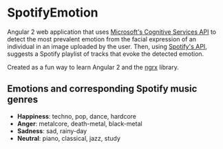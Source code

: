 # SpotifyEmotion

Angular 2 web application that uses [Microsoft's Cognitive Services API](https://azure.microsoft.com/en-us/services/cognitive-services/?v=17.25b) to detect the most prevalent emotion from the facial expression of an individual in an image uploaded by the user. Then, using [Spotify's API](https://developer.spotify.com/web-api/), suggests a Spotify playlist of tracks that evoke the detected emotion.

Created as a fun way to learn Angular 2 and the [ngrx](https://github.com/ngrx) library.

## Emotions and corresponding Spotify music genres 

* **Happiness**: techno, pop, dance, hardcore
* **Anger**: metalcore, death-metal, black-metal
* **Sadness**: sad, rainy-day
* **Neutral**: piano, classical, jazz, study

